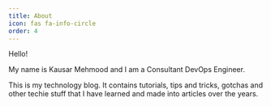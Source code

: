 ```yaml
---
title: About
icon: fas fa-info-circle
order: 4
---
```


Hello!

My name is Kausar Mehmood and I am a Consultant DevOps Engineer.

This is my technology blog. It contains tutorials, tips and tricks, gotchas and other techie stuff that I have learned and made into articles over the years.